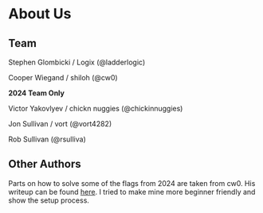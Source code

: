 # About Us

## Team

Stephen Glombicki / Logix (@ladderlogic)

Cooper Wiegand / shiloh (@cw0)

**2024 Team Only**

Victor Yakovlyev / chickn nuggies (@chickinnuggies)

Jon Sullivan / vort (@vort4282)

Rob Sullivan (@rsulliva)

## Other Authors
Parts on how to solve some of the flags from 2024 are taken from cw0. His writeup can be found [here](https://github.com/Cooperw/ctf/tree/master/2024-10-11-wwhf24). I tried to make mine more beginner friendly and show the setup process.
